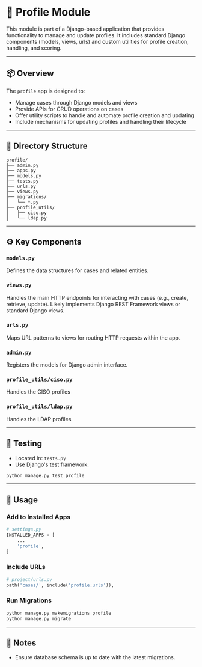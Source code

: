 # 🧳 Profile Module

This module is part of a Django-based application that provides functionality to manage and update profiles. It includes standard Django components (models, views, urls) and custom utilities for profile creation, handling, and scoring.

---

## 📦 Overview

The `profile` app is designed to:
- Manage cases through Django models and views
- Provide APIs for CRUD operations on cases
- Offer utility scripts to handle and automate profile creation and updating
- Include mechanisms for updating profiles and handling their lifecycle

---

## 🧩 Directory Structure

```
profile/
├── admin.py
├── apps.py
├── models.py
├── tests.py
├── urls.py
├── views.py
├── migrations/
│   └── *.py
├── profile_utils/
│   ├── ciso.py
│   └── ldap.py
```

---

## ⚙️ Key Components

### `models.py`
Defines the data structures for cases and related entities.

### `views.py`
Handles the main HTTP endpoints for interacting with cases (e.g., create, retrieve, update). Likely implements Django REST Framework views or standard Django views.

### `urls.py`
Maps URL patterns to views for routing HTTP requests within the app.

### `admin.py`
Registers the models for Django admin interface.

### `profile_utils/ciso.py`
Handles the CISO profiles

### `profile_utils/ldap.py`
Handles the LDAP profiles

---

## 🧪 Testing

- Located in: `tests.py`
- Use Django's test framework:
```bash
python manage.py test profile
```

---

## 🔧 Usage

### Add to Installed Apps
```python
# settings.py
INSTALLED_APPS = [
    ...
    'profile',
]
```

### Include URLs
```python
# project/urls.py
path('cases/', include('profile.urls')),
```

### Run Migrations
```bash
python manage.py makemigrations profile
python manage.py migrate
```

---

## 📌 Notes

- Ensure database schema is up to date with the latest migrations.
